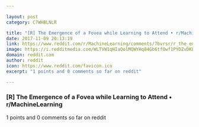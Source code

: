 ```yaml
---

layout: post
category: C7WHBLNLR

title: "[R] The Emergence of a Fovea while Learning to Attend • r/MachineLearning"
date: 2017-11-09 20:13:19
link: https://www.reddit.com/r/MachineLearning/comments/7bvrsr/r_the_emergence_of_a_fovea_while_learning_to/
image: https://i.redditmedia.com/WLTVW1qHIaQolMQWYHq84Gb6tfOwf1PYDZvDKLjZQJw.jpg?w=320&s=116f02fc92344b043cadad073a0d4992
domain: reddit.com
author: reddit
icon: https://www.reddit.com/favicon.ico
excerpt: "1 points and 0 comments so far on reddit"

---
```


### [R] The Emergence of a Fovea while Learning to Attend • r/MachineLearning

1 points and 0 comments so far on reddit